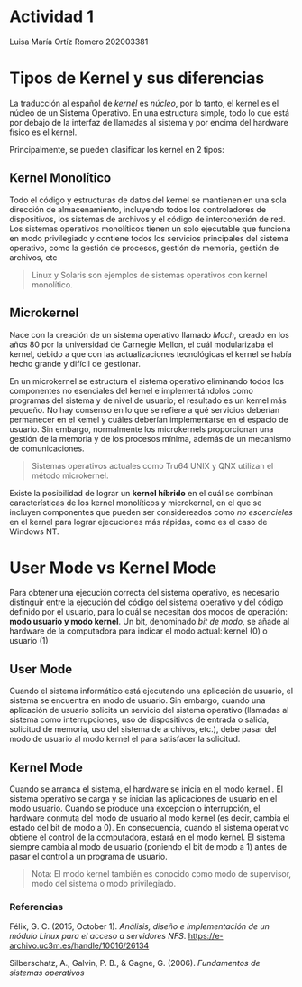 # Actividad 1
 Luisa María Ortíz Romero
 202003381

# Tipos de Kernel y sus diferencias
La traducción al español de  _kernel_ es _núcleo_, por lo tanto, el kernel es el núcleo de un Sistema Operativo.
 En una estructura simple, todo lo que está por debajo de la interfaz de llamadas al sistema y por encima del hardware físico es el kernel. 

Principalmente, se pueden clasificar los kernel en 2 tipos:

## Kernel Monolítico
Todo el código y estructuras de datos del kernel se mantienen en una sola dirección de almacenamiento, incluyendo todos los controladores de dispositivos, los sistemas de archivos y el código de interconexión de red. Los sistemas operativos monolíticos tienen un solo ejecutable que funciona en modo privilegiado y contiene todos los servicios principales del sistema operativo, como la gestión de procesos, gestión de memoria, gestión de archivos, etc
> Linux y Solaris son ejemplos de sistemas operativos con kernel monolítico.

## Microkernel
Nace con la creación de un sistema operativo llamado _Mach_, creado en los años 80 por la universidad de Carnegie Mellon, el cuál modularizaba el kernel, debido a que con las actualizaciones tecnológicas el kernel se había hecho grande y difícil de gestionar. 

En un microkernel se estructura el sistema operativo eliminando todos los componentes no esenciales del kernel e implementándolos como programas del sistema y de nivel de usuario; el resultado es un kemel más pequeño. No hay consenso en lo que se refiere a qué servicios deberían permanecer en el kemel y cuáles deberían implementarse en el espacio de usuario. Sin embargo, normalmente los microkernels proporcionan una gestión de la memoria y de los procesos mínima, además de un mecanismo de comunicaciones.
>Sistemas operativos actuales como Tru64 UNIX y QNX utilizan el método microkernel.

Existe la posibilidad de lograr un **kernel híbrido** en el cuál se combinan características de los kernel monolíticos y microkernel, en el que se incluyen componentes que pueden ser considereados como _no escencieles_ en el kernel para lograr ejecuciones más rápidas, como es el caso de Windows NT.

# User Mode vs Kernel Mode
Para obtener una ejecución correcta del sistema operativo, es necesario distinguir entre la ejecución del código del sistema operativo y del código definido por el usuario, para lo cuál se necesitan dos modos de operación: **modo usuario y modo kernel**. Un bit, denominado _bit de modo_, se añade al hardware de la computadora para indicar el modo actual: kernel (0) o usuario (1)

## User Mode
Cuando el sistema informático está ejecutando una aplicación de usuario, el sistema se encuentra en modo de usuario. Sin embargo, cuando una aplicación de usuario solicita un servicio del sistema operativo (llamadas al sistema como interrupciones, uso de dispositivos de entrada o salida, solicitud de memoria, uso del sistema de archivos, etc.), debe pasar del modo de usuario al modo kernel el para satisfacer la solicitud.
## Kernel Mode
Cuando se arranca el sistema, el hardware se inicia en el modo kernel . El sistema operativo se carga y se inician las aplicaciones de usuario en el modo usuario. Cuando se produce una excepción o interrupción, el hardware conmuta del modo de usuario al modo kernel (es decir, cambia el estado del bit de modo a 0). En consecuencia, cuando el sistema operativo obtiene el control de la computadora, estará en el modo kernel. El sistema siempre cambia al modo de usuario (poniendo el bit de modo a 1) antes de pasar el control a un programa de usuario.
>Nota: El modo kernel también es conocido como modo de supervisor, modo del sistema o modo privilegiado.



### Referencias
Félix, G. C. (2015, October 1). _Análisis, diseño e implementación de un módulo Linux para el acceso a servidores NFS_. https://e-archivo.uc3m.es/handle/10016/26134

Silberschatz, A., Galvin, P. B., & Gagne, G. (2006). _Fundamentos de sistemas operativos_